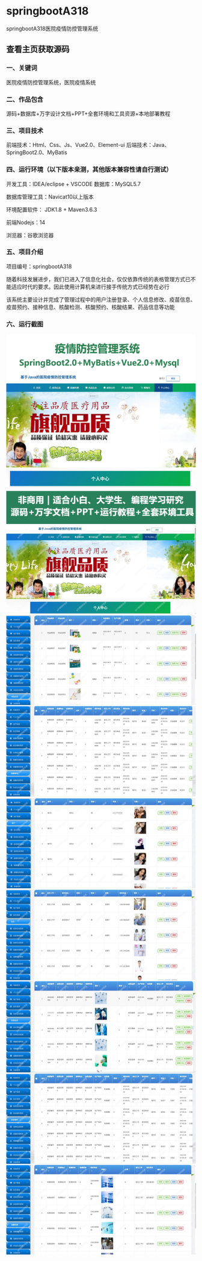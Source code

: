 # springbootA318
springbootA318医院疫情防控管理系统
 
## 查看主页获取源码

### 一、关键词
医院疫情防控管理系统，医院疫情系统


### 二、作品包含
源码+数据库+万字设计文档+PPT+全套环境和工具资源+本地部署教程

### 三、项目技术
前端技术：Html、Css、Js、Vue2.0、Element-ui 
后端技术：Java、SpringBoot2.0、MyBatis

### 四、运行环境（以下版本亲测，其他版本兼容性请自行测试）
开发工具：IDEA/eclipse  + VSCODE
数据库：MySQL5.7

数据库管理工具：Navicat10以上版本

环境配置软件： JDK1.8 + Maven3.6.3

前端Nodejs：14

浏览器：谷歌浏览器

### 五、项目介绍
项目编号：springbootA318

随着科技发展进步，我们已进入了信息化社会，仅仅依靠传统的表格管理方式已不能适应时代的要求。因此使用计算机来进行接手传统方式已经势在必行

该系统主要设计并完成了管理过程中的用户注册登录、个人信息修改、疫苗信息、疫苗预约、接种信息、核酸检测、核酸预约、核酸结果、药品信息等功能



### 六、运行截图
![cover.png](./cover.png)
![1.png](./1.png)
![2.png](./2.png)
![3.png](./3.png)
![4.png](./4.png)
![5.png](./5.png)
![6.png](./6.png)
![7.png](./7.png)
![8.png](./8.png)
